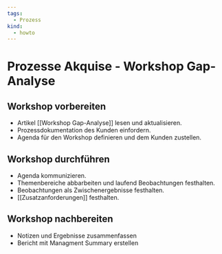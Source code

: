 ```yaml
---
tags:
  - Prozess
kind:
  - howto
---
```

# Prozesse Akquise - Workshop Gap-Analyse

## Workshop vorbereiten

* Artikel [[Workshop Gap-Analyse]] lesen und aktualisieren.
* Prozessdokumentation des Kunden einfordern.
* Agenda für den Workshop definieren und dem Kunden zustellen.

## Workshop durchführen

* Agenda kommunizieren.
* Themenbereiche abbarbeiten und laufend Beobachtungen festhalten.
* Beobachtungen als Zwischenergebnisse festhalten.
* [[Zusatzanforderungen]] festhalten.

## Workshop nachbereiten

* Notizen und Ergebnisse zusammenfassen
* Bericht mit Managment Summary erstellen